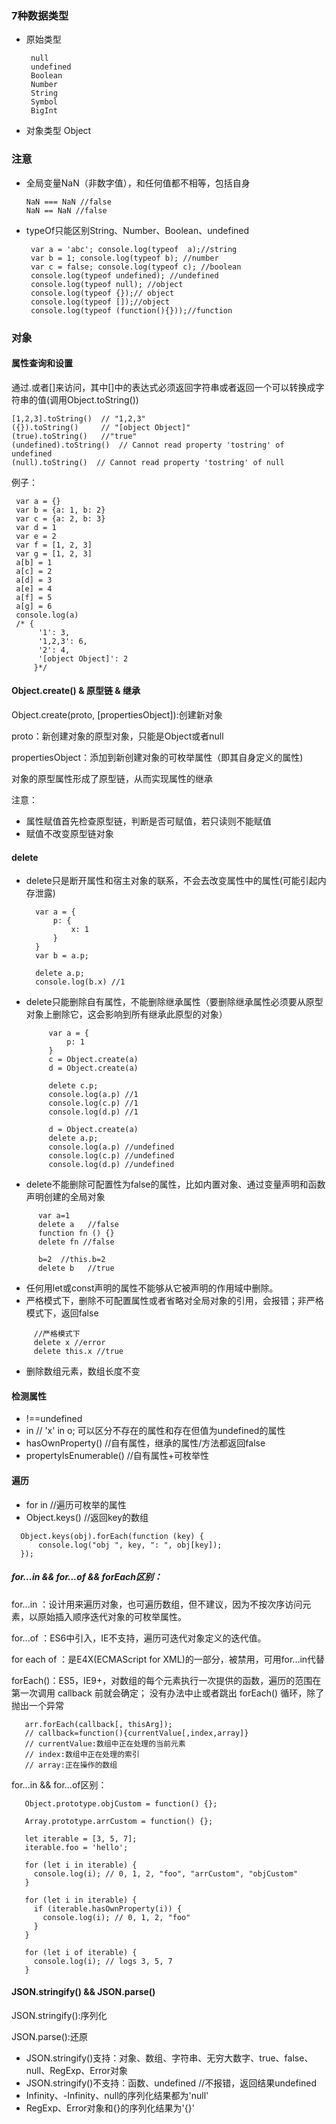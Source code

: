 ### 7种数据类型
* 原始类型
  ```
   null
   undefined
   Boolean
   Number
   String
   Symbol
   BigInt
  ```
 * 对象类型 Object


### 注意
* 全局变量NaN（非数字值），和任何值都不相等，包括自身
   ```
   NaN === NaN //false
   NaN == NaN //false
   ```
* typeOf只能区别String、Number、Boolean、undefined
  ```
   var a = 'abc'; console.log(typeof  a);//string
   var b = 1; console.log(typeof b); //number
   var c = false; console.log(typeof c); //boolean
   console.log(typeof undefined); //undefined
   console.log(typeof null); //object
   console.log(typeof {});// object
   console.log(typeof []);//object
   console.log(typeof (function(){}));//function
  ```

### 对象
#### 属性查询和设置
通过.或者[]来访问，其中[]中的表达式必须返回字符串或者返回一个可以转换成字符串的值(调用Object.toString())
```
[1,2,3].toString()  // "1,2,3"
({}).toString()     // "[object Object]"
(true).toString()   //"true"
(undefined).toString()  // Cannot read property 'tostring' of undefined
(null).toString()  // Cannot read property 'tostring' of null
```
例子：
```
 var a = {}
 var b = {a: 1, b: 2}
 var c = {a: 2, b: 3}
 var d = 1
 var e = 2
 var f = [1, 2, 3]
 var g = [1, 2, 3]
 a[b] = 1
 a[c] = 2
 a[d] = 3
 a[e] = 4
 a[f] = 5
 a[g] = 6
 console.log(a)
 /* {
      '1': 3,
      '1,2,3': 6,
      '2': 4,
      '[object Object]': 2
     }*/
```

#### Object.create() & 原型链 & 继承
Object.create(proto, [propertiesObject]):创建新对象

proto：新创建对象的原型对象，只能是Object或者null

propertiesObject：添加到新创建对象的可枚举属性（即其自身定义的属性)

对象的原型属性形成了原型链，从而实现属性的继承

注意：
* 属性赋值首先检查原型链，判断是否可赋值，若只读则不能赋值
* 赋值不改变原型链对象

#### delete
* delete只是断开属性和宿主对象的联系，不会去改变属性中的属性(可能引起内存泄露)
  ```
    var a = {
        p: {
            x: 1
        }
    }
    var b = a.p;

    delete a.p;
    console.log(b.x) //1
  ```

* delete只能删除自有属性，不能删除继承属性（要删除继承属性必须要从原型对象上删除它，这会影响到所有继承此原型的对象）
  ```
       var a = {
           p: 1
       }
       c = Object.create(a)
       d = Object.create(a)

       delete c.p;
       console.log(a.p) //1
       console.log(c.p) //1
       console.log(d.p) //1

       d = Object.create(a)
       delete a.p;
       console.log(a.p) //undefined
       console.log(c.p) //undefined
       console.log(d.p) //undefined
  ```

* delete不能删除可配置性为false的属性，比如内置对象、通过变量声明和函数声明创建的全局对象
 ```
       var a=1
       delete a   //false
       function fn () {}
       delete fn //false

       b=2  //this.b=2
       delete b   //true
 ```
* 任何用let或const声明的属性不能够从它被声明的作用域中删除。
* 严格模式下，删除不可配置属性或者省略对全局对象的引用，会报错；非严格模式下，返回false
 ```
      //严格模式下
      delete x //error
      delete this.x //true
 ```
* 删除数组元素，数组长度不变

#### 检测属性
* !==undefined
* in // 'x' in o; 可以区分不存在的属性和存在但值为undefined的属性
* hasOwnProperty()  //自有属性，继承的属性/方法都返回false
* propertyIsEnumerable()  //自有属性+可枚举性

#### 遍历
* for in //遍历可枚举的属性
* Object.keys() //返回key的数组
```
  Object.keys(obj).forEach(function (key) {
      console.log("obj ", key, ": ", obj[key]);
  });
```

##### for...in && for...of && forEach区别：

for...in ：设计用来遍历对象，也可遍历数组，但不建议，因为不按次序访问元素，以原始插入顺序迭代对象的可枚举属性。

for...of ：ES6中引入，IE不支持，遍历可迭代对象定义的迭代值。

for each of ：是E4X(ECMAScript for XML)的一部分，被禁用，可用for...in代替

forEach()：ES5，IE9+，对数组的每个元素执行一次提供的函数，遍历的范围在第一次调用 callback 前就会确定； 没有办法中止或者跳出 forEach() 循环，除了抛出一个异常
```
   arr.forEach(callback[, thisArg]);
   // callback=function(){currentValue[,index,array]}
   // currentValue:数组中正在处理的当前元素
   // index:数组中正在处理的索引
   // array:正在操作的数组
```


for...in && for...of区别：
```
   Object.prototype.objCustom = function() {};

   Array.prototype.arrCustom = function() {};

   let iterable = [3, 5, 7];
   iterable.foo = 'hello';

   for (let i in iterable) {
     console.log(i); // 0, 1, 2, "foo", "arrCustom", "objCustom"
   }

   for (let i in iterable) {
     if (iterable.hasOwnProperty(i)) {
       console.log(i); // 0, 1, 2, "foo"
     }
   }

   for (let i of iterable) {
     console.log(i); // logs 3, 5, 7
   }
```

#### JSON.stringify() && JSON.parse()
JSON.stringify():序列化

JSON.parse():还原

* JSON.stringify()支持：对象、数组、字符串、无穷大数字、true、false、null、RegExp、Error对象
* JSON.stringify()不支持：函数、undefined //不报错，返回结果undefined
* Infinity、-Infinity、null的序列化结果都为'null'
* RegExp、Error对象和{}的序列化结果为'{}'





